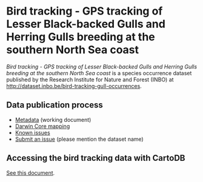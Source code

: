 # Bird tracking - GPS tracking of Lesser Black-backed Gulls and Herring Gulls breeding at the southern North Sea coast

*Bird tracking - GPS tracking of Lesser Black-backed Gulls and Herring Gulls breeding at the southern North Sea coast* is a species occurrence dataset published by the Research Institute for Nature and Forest (INBO) at <http://dataset.inbo.be/bird-tracking-gull-occurrences>.

## Data publication process

* [Metadata](metadata.md) (working document)
* [Darwin Core mapping](mapping/)
* [Known issues](https://github.com/LifeWatchINBO/data-publication/labels/bird-tracking-gull-occurrences)
* [Submit an issue](https://github.com/LifeWatchINBO/data-publication/issues/new) (please mention the dataset name)

## Accessing the bird tracking data with CartoDB

[See this document](https://github.com/LifeWatchINBO/bird-tracking/blob/master/cartodb/README.md).
